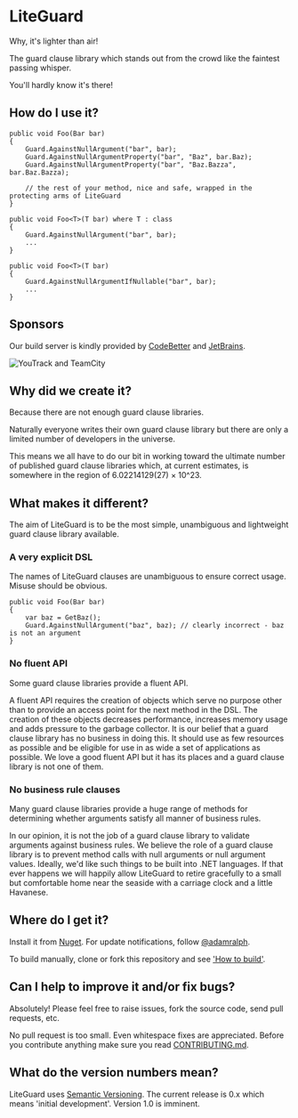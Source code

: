 # LiteGuard

Why, it's lighter than air!

The guard clause library which stands out from the crowd like the faintest passing whisper.

You'll hardly know it's there!

## How do I use it?

    public void Foo(Bar bar)
    {
		Guard.AgainstNullArgument("bar", bar);
	    Guard.AgainstNullArgumentProperty("bar", "Baz", bar.Baz);
        Guard.AgainstNullArgumentProperty("bar", "Baz.Bazza", bar.Baz.Bazza);

        // the rest of your method, nice and safe, wrapped in the protecting arms of LiteGuard
    }

    public void Foo<T>(T bar) where T : class
    {
		Guard.AgainstNullArgument("bar", bar);
        ...
    }

    public void Foo<T>(T bar)
    {
		Guard.AgainstNullArgumentIfNullable("bar", bar);
        ...
    }

## Sponsors ##
Our build server is kindly provided by [CodeBetter](http://codebetter.com/) and [JetBrains](http://www.jetbrains.com/).

![YouTrack and TeamCity](http://www.jetbrains.com/img/banners/Codebetter300x250.png)

## Why did we create it?

Because there are not enough guard clause libraries.

Naturally everyone writes their own guard clause library but there are only a limited number of developers in the universe.

This means we all have to do our bit in working toward the ultimate number of published guard clause libraries which, at current estimates, is somewhere in the region of 6.02214129(27) × 10^23.

## What makes it different?

The aim of LiteGuard is to be the most simple, unambiguous and lightweight guard clause library available.

### A very explicit DSL

The names of LiteGuard clauses are unambiguous to ensure correct usage. Misuse should be obvious.

    public void Foo(Bar bar)
    {
	    var baz = GetBaz();
    	Guard.AgainstNullArgument("baz", baz); // clearly incorrect - baz is not an argument
    }

### No fluent API

Some guard clause libraries provide a fluent API.

A fluent API requires the creation of objects which serve no purpose other than to provide an access point for the next method in the DSL. The creation of these objects decreases performance, increases memory usage and adds pressure to the garbage collector. It is our belief that a guard clause library has no business in doing this. It should use as few resources as possible and be eligible for use in as wide a set of applications as possible. We love a good fluent API but it has its places and a guard clause library is not one of them.

### No business rule clauses

Many guard clause libraries provide a huge range of methods for determining whether arguments satisfy all manner of business rules.

In our opinion, it is not the job of a guard clause library to validate arguments against business rules. We believe the role of a guard clause library is to prevent method calls with null arguments or null argument values. Ideally, we'd like such things to be built into .NET languages. If that ever happens we will happily allow LiteGuard to retire gracefully to a small but comfortable home near the seaside with a carriage clock and a little Havanese.

## Where do I get it?

Install it from [Nuget](https://nuget.org/packages/LiteGuard/). For update notifications, follow [@adamralph](https://twitter.com/#!/adamralph).

To build manually, clone or fork this repository and see ['How to build'](https://github.com/liteguard/liteguard/blob/master/how_to_build.md).

## Can I help to improve it and/or fix bugs? ##

Absolutely! Please feel free to raise issues, fork the source code, send pull requests, etc.

No pull request is too small. Even whitespace fixes are appreciated. Before you contribute anything make sure you read [CONTRIBUTING.md](https://github.com/liteguard/liteguard/blob/master/CONTRIBUTING.md).

## What do the version numbers mean? ##

LiteGuard uses [Semantic Versioning](http://semver.org/). The current release is 0.x which means 'initial development'. Version 1.0 is imminent.